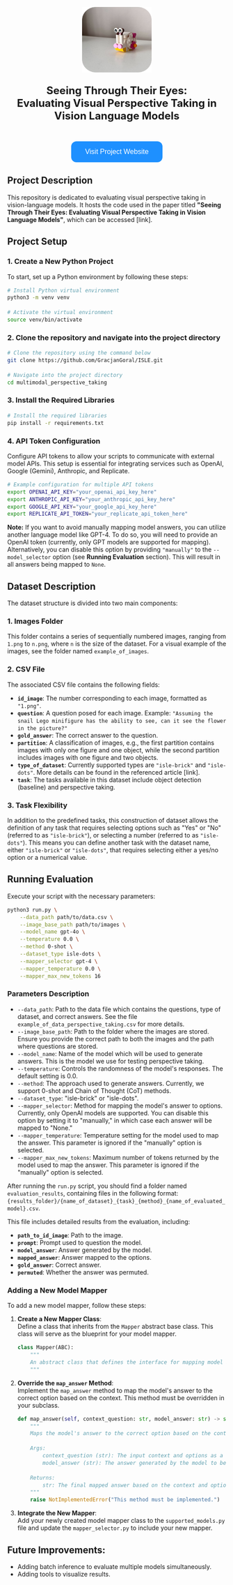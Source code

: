 <p align="center">
  <img src="logo.png" alt="Relevant Description" width="160" height="150">
</p>

<p align="center" style="font-size: 24px;">
  <strong>Seeing Through Their Eyes:<br>Evaluating Visual Perspective Taking in Vision Language Models</strong>
</p>


<p align="center">
  <a href="https://sites.google.com/view/perspective-taking/strona-g%C5%82%C3%B3wna" target="_blank" style="text-decoration: none;">
    <button style="background-color: #1E90FF; border: none; color: white; padding: 15px 32px; text-align: center; text-decoration: none; display: inline-block; font-size: 16px; margin-top: 20px; cursor: pointer; border-radius: 12px;">
      Visit Project Website
    </button>
  </a>
</p>


## Project Description
This repository is dedicated to evaluating visual perspective taking in vision-language models. It hosts the code used in the paper titled **"Seeing Through Their Eyes: Evaluating Visual Perspective Taking in Vision Language Models"**, which can be accessed [link].
## Project Setup

### 1. Create a New Python Project

To start, set up a Python environment by following these steps:

```bash
# Install Python virtual environment
python3 -m venv venv

# Activate the virtual environment
source venv/bin/activate
```
### 2. Clone the repository and navigate into the project directory
```bash
# Clone the repository using the command below
git clone https://github.com/GracjanGoral/ISLE.git

# Navigate into the project directory
cd multimodal_perspective_taking
```
### 3. Install the Required Libraries
```bash
# Install the required libraries
pip install -r requirements.txt
```
### 4. API Token Configuration
Configure API tokens to allow your scripts to communicate with external model APIs.
This setup is essential for integrating services such as OpenAI, Google (Gemini), Anthropic, and Replicate.

```bash
# Example configuration for multiple API tokens
export OPENAI_API_KEY="your_openai_api_key_here"
export ANTHROPIC_API_KEY="your_anthropic_api_key_here"
export GOOGLE_API_KEY="your_google_api_key_here"
export REPLICATE_API_TOKEN="your_replicate_api_token_here"
```
**Note:**
If you want to avoid manually mapping model answers, you can utilize another language model like GPT-4.
To do so, you will need to provide an OpenAI token (currently, only GPT models are supported for mapping).
Alternatively, you can disable this option by providing `"manually"` to the `--model_selector` option (see **Running Evaluation** section). This will result in all answers being mapped to `None`.



## Dataset Description

The dataset structure is divided into two main components:

### 1. Images Folder
This folder contains a series of sequentially numbered images, ranging from `1.png` to `n.png`, where `n` is the size of the dataset. For a visual example of the images, see the folder named `example_of_images`.

### 2. CSV File
The associated CSV file contains the following fields:
- **`id_image`**: The number corresponding to each image, formatted as `"1.png"`.
- **`question`**: A question posed for each image. Example: `"Assuming the snail Lego minifigure has the ability to see, can it see the flower in the picture?"`
- **`gold_answer`**: The correct answer to the question.
- **`partition`**: A classification of images, e.g., the first partition contains images with only one figure and one object, while the second partition includes images with one figure and two objects.
- **`type_of_dataset`**: Currently supported types are `"isle-brick"` and `"isle-dots"`. More details can be found in the referenced article [link].
- **`task`**: The tasks available in this dataset include object detection (baseline) and perspective taking.

### 3. Task Flexibility
In addition to the predefined tasks, this construction of dataset allows the definition of any task that requires selecting options such as "Yes" or "No" (referred to as `"isle-brick"`), or selecting a number (referred to as `"isle-dots"`).
This means you can define another task with the dataset name, either `"isle-brick"` or `"isle-dots"`, that requires selecting either a yes/no option or a numerical value.
## Running Evaluation

Execute your script with the necessary parameters:

```bash
python3 run.py \
    --data_path path/to/data.csv \
    --image_base_path path/to/images \
    --model_name gpt-4o \
    --temperature 0.0 \
    --method 0-shot \
    --dataset_type isle-dots \
    --mapper_selector gpt-4 \
    --mapper_temperature 0.0 \
    --mapper_max_new_tokens 16
```
### Parameters Description

- `--data_path`: Path to the data file which contains the questions, type of dataset, and correct answers. See the file `example_of_data_perspective_taking.csv` for more details.
- `--image_base_path`: Path to the folder where the images are stored. Ensure you provide the correct path to both the images and the path where questions are stored.
- `--model_name`: Name of the model which will be used to generate answers. This is the model we use for testing perspective taking.
- `--temperature`: Controls the randomness of the model's responses. The default setting is 0.0.
- `--method`: The approach used to generate answers. Currently, we support 0-shot and Chain of Thought (CoT) methods.
- `--dataset_type`: "isle-brick" or "isle-dots".
- `--mapper_selector`: Method for mapping the model's answer to options. Currently, only OpenAI models are supported. You can disable this option by setting it to "manually," in which case each answer will be mapped to "None."
- `--mapper_temperature`: Temperature setting for the model used to map the answer. This parameter is ignored if the "manually" option is selected.
- `--mapper_max_new_tokens`: Maximum number of tokens returned by the model used to map the answer. This parameter is ignored if the "manually" option is selected.

After running the `run.py` script, you should find a folder named `evaluation_results`, containing files in the following format: `{results_folder}/{name_of_dataset}_{task}_{method}_{name_of_evaluated_model}.csv`.

This file includes detailed results from the evaluation, including:
- **`path_to_id_image`**: Path to the image.
- **`prompt`**: Prompt used to question the model.
- **`model_answer`**: Answer generated by the model.
- **`mapped_answer`**: Answer mapped to the options.
- **`gold_answer`**: Correct answer.
- **`permuted`**: Whether the answer was permuted.

### Adding a New Model Mapper

To add a new model mapper, follow these steps:

1. **Create a New Mapper Class**:  
   Define a class that inherits from the `Mapper` abstract base class. This class will serve as the blueprint for your model mapper.

    ```python
    class Mapper(ABC):
        """
        An abstract class that defines the interface for mapping model answers to predefined options.
        """ 
    ```

2. **Override the `map_answer` Method**:  
   Implement the `map_answer` method to map the model's answer to the correct option based on the context. This method must be overridden in your subclass.

    ```python
    def map_answer(self, context_question: str, model_answer: str) -> str:
        """
        Maps the model's answer to the correct option based on the context and returns the mapped result.

        Args:
            context_question (str): The input context and options as a string.
            model_answer (str): The answer generated by the model to be mapped.

        Returns:
            str: The final mapped answer based on the context and options provided.
        """
        raise NotImplementedError("This method must be implemented.")
    ```

4. **Integrate the New Mapper**:  
   Add your newly created model mapper class to the `supported_models.py` file and update the `mapper_selector.py` to include your new mapper. 


## Future Improvements:
   - Adding batch inference to evaluate multiple models simultaneously.
   - Adding tools to visualize results.
